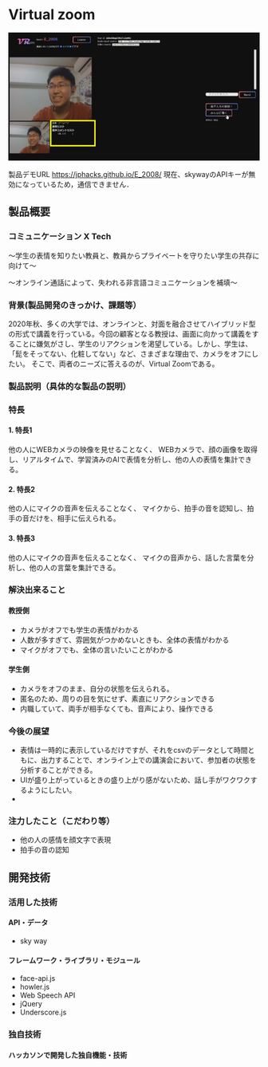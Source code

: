 # Virtual zoom

[![Product Name](image.jpg)](https://youtu.be/bdUjfwVIE6g)


製品デモURL
https://jphacks.github.io/E_2008/
現在、skywayのAPIキーが無効になっているため，通信できません．


## 製品概要

### コミュニケーション X Tech

～学生の表情を知りたい教員と、教員からプライベートを守りたい学生の共存に向けて～

～オンライン通話によって、失われる非言語コミュニケーションを補填～

### 背景(製品開発のきっかけ、課題等）
2020年秋、多くの大学では、オンラインと、対面を融合させてハイブリッド型の形式で講義を行っている。今回の顧客となる教授は、画面に向かって講義をすることに嫌気がさし、学生のリアクションを渇望している。しかし、学生は、「髭をそってない、化粧してない」など、さまざまな理由で、カメラをオフにしたい。
そこで、両者のニーズに答えるのが、Virtual Zoomである。

### 製品説明（具体的な製品の説明）

### 特長
#### 1. 特長1
他の人にWEBカメラの映像を見せることなく、
WEBカメラで、顔の画像を取得し、リアルタイムで、学習済みのAIで表情を分析し、他の人の表情を集計できる。
#### 2. 特長2
他の人にマイクの音声を伝えることなく、
マイクから、拍手の音を認知し、拍手の音だけを、相手に伝えられる。
#### 3. 特長3
他の人にマイクの音声を伝えることなく、
マイクの音声から、話した言葉を分析し、他の人の言葉を集計できる。

### 解決出来ること
#### 教授側
- カメラがオフでも学生の表情がわかる
- 人数が多すぎて、雰囲気がつかめないときも、全体の表情がわかる
- マイクがオフでも、全体の言いたいことがわかる

#### 学生側
- カメラをオフのまま、自分の状態を伝えられる。
- 匿名のため、周りの目を気にせず、素直にリアクションできる
- 内職していて、両手が相手なくても、音声により、操作できる

### 今後の展望
- 表情は一時的に表示しているだけですが、それをcsvのデータとして時間ともに、出力することで、オンライン上での講演会において、参加者の状態を分析することができる。
- UIが盛り上がっているときの盛り上がり感がないため、話し手がワクワクするようにしたい。
- 

### 注力したこと（こだわり等）
* 他の人の感情を顔文字で表現
* 拍手の音の認知


## 開発技術
### 活用した技術
#### API・データ
* sky way


#### フレームワーク・ライブラリ・モジュール
* face-api.js
* howler.js
* Web Speech API
* jQuery
* Underscore.js

### 独自技術
#### ハッカソンで開発した独自機能・技術
